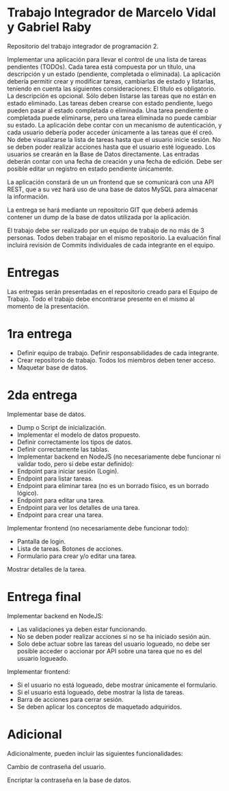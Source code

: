 # Trabajo Integrador de Marcelo Vidal y Gabriel Raby

Repositorio del trabajo integrador de programación 2.

Implementar una aplicación para llevar el control de una lista de tareas pendientes (TODOs). Cada tarea está compuesta por un título, una descripción y un estado (pendiente, completada o eliminada). La aplicación debería permitir crear y modificar tareas, cambiarlas de estado y listarlas, teniendo en cuenta las siguientes consideraciones:
El título es obligatorio.
La descripción es opcional.
Sólo deben listarse las tareas que no están en estado eliminado.
Las tareas deben crearse con estado pendiente, luego pueden pasar al estado completada o eliminada.
Una tarea pendiente o completada puede eliminarse, pero una tarea eliminada no puede cambiar su estado.
La aplicación debe contar con un mecanismo de autenticación, y cada usuario debería poder acceder únicamente a las tareas que él creó.
No debe visualizarse la lista de tareas hasta que el usuario inicie sesión.
No se deben poder realizar acciones hasta que el usuario esté logueado.
Los usuarios se crearán en la Base de Datos directamente.
Las entradas deberán contar con una fecha de creación y una fecha de edición.
Debe ser posible editar un registro en estado pendiente únicamente.

La aplicación constará de un un frontend que se comunicará con una API REST, que a su vez hará uso de una base de datos MySQL para almacenar la información.

La entrega se hará mediante un repositorio GIT que deberá además contener un dump de la base de datos utilizada por la aplicación.

El trabajo debe ser realizado por un equipo de trabajo de no más de 3 personas. Todos deben trabajar en el mismo repositorio. La evaluación final incluirá revisión de Commits individuales de cada integrante en el equipo.

# Entregas
Las entregas serán presentadas en el repositorio creado para el Equipo de Trabajo. Todo el trabajo debe encontrarse presente en el mismo al momento de la presentación.

# 1ra entrega
  - Definir equipo de trabajo. Definir responsabilidades de cada integrante.
  - Crear repositorio de trabajo. Todos los miembros deben tener acceso.
  - Maquetar base de datos.

# 2da entrega
Implementar base de datos.
  - Dump o Script de inicialización.
  - Implementar el modelo de datos propuesto.
  - Definir correctamente los tipos de datos.
  - Definir correctamente las tablas.
  - Implementar backend en NodeJS (no necesariamente debe funcionar ni validar todo, pero sí debe estar definido):
  - Endpoint para iniciar sesión (Login).
  - Endpoint para listar tareas.
  - Endpoint para eliminar tarea (no es un borrado físico, es un borrado lógico).
  - Endpoint para editar una tarea.
  - Endpoint para ver los detalles de una tarea.
  - Endpoint para crear una tarea.

Implementar frontend (no necesariamente debe funcionar todo):
  - Pantalla de login.
  - Lista de tareas. Botones de acciones.
  - Formulario para crear y/o editar una tarea.

Mostrar detalles de la tarea.

#  Entrega final
Implementar backend en NodeJS:
  - Las validaciones ya deben estar funcionando.
  - No se deben poder realizar acciones si no se ha iniciado sesión aún.
  - Solo debe actuar sobre las tareas del usuario logueado, no debe ser posible acceder o accionar por API sobre una tarea que no es del usuario logueado.

Implementar frontend:

  - Si el usuario no está logueado, debe mostrar únicamente el formulario.
  - Si el usuario está logueado, debe mostrar la lista de tareas.
  - Barra de acciones para cerrar sesión.
  - Se deben aplicar los conceptos de maquetado adquiridos.

# Adicional
Adicionalmente, pueden incluir las siguientes funcionalidades:

Cambio de contraseña del usuario.

Encriptar la contraseña en la base de datos.
